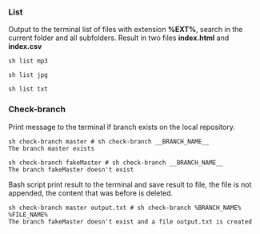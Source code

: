 ### List

Output to the terminal list of files with extension **%EXT%**, search in the current folder and all subfolders. 
Result in two files **index.html** and **index.csv**


```
sh list mp3

sh list jpg

sh list txt
```

### Check-branch

Print  message to the terminal if branch exists on the local repository.
``` 
sh check-branch master # sh check-branch __BRANCH_NAME__
The branch master exists

sh check-branch fakeMaster # sh check-branch __BRANCH_NAME__
The branch fakeMaster doesn't exist
 ```
Bash script print result to the terminal and save result to file, the file is not appended, the content that was before is deleted.
```
sh check-branch master output.txt # sh check-branch %BRANCH_NAME% %FILE_NAME%
The branch fakeMaster doesn't exist and a file output.txt is created
```